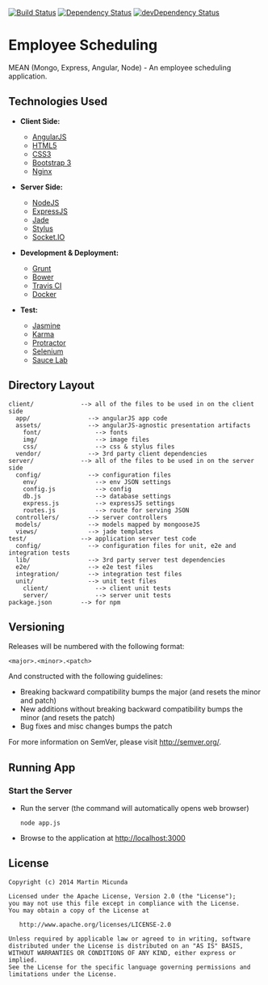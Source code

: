 [![Build Status](https://secure.travis-ci.org/martinmicunda/employee-scheduling.png)](http://travis-ci.org/martinmicunda/employee-scheduling) [![Dependency Status](https://david-dm.org/martinmicunda/employee-scheduling.png)](https://david-dm.org/martinmicunda/employee-scheduling) [![devDependency Status](https://david-dm.org/martinmicunda/employee-scheduling/dev-status.png)](https://david-dm.org/martinmicunda/employee-scheduling#info=devDependencies) 


Employee Scheduling
===================

MEAN (Mongo, Express, Angular, Node) - An employee scheduling application.

## Technologies Used

* **Client Side:**
    * [AngularJS](http://angularjs.org/)
    * [HTML5](http://www.w3.org/TR/2011/WD-html5-20110525/)
    * [CSS3](http://www.w3.org/TR/2001/WD-css3-roadmap-20010523/)
    * [Bootstrap 3](http://getbootstrap.com/)
    * [Nginx](http://nginx.org/)

* **Server Side:**
    * [NodeJS](http://nodejs.org/)
    * [ExpressJS](http://expressjs.com/)
    * [Jade](http://jade-lang.com/)
    * [Stylus](http://learnboost.github.io/stylus/)
    * [Socket.IO](http://socket.io/)

* **Development & Deployment:**
    * [Grunt](http://gruntjs.com/)
    * [Bower](http://bower.io/)
    * [Travis CI](https://travis-ci.org/)
    * [Docker](https://www.docker.io/)

* **Test:**
    * [Jasmine](http://pivotal.github.io/jasmine/)
    * [Karma](http://karma-runner.github.io/)
    * [Protractor](http://github.com/angular/protractor/)
    * [Selenium](http://www.seleniumhq.org/)
    * [Sauce Lab](http://saucelabs.com/)

## Directory Layout

    client/             --> all of the files to be used in on the client side
      app/                --> angularJS app code
      assets/             --> angularJS-agnostic presentation artifacts 
        font/               --> fonts
        img/                --> image files
        css/                --> css & stylus files 
      vendor/             --> 3rd party client dependencies
    server/             --> all of the files to be used in on the server side
      config/             --> configuration files
        env/                --> env JSON settings
        config.js           --> config
        db.js               --> database settings
        express.js          --> expressJS settings
        routes.js           --> route for serving JSON
      controllers/        --> server controllers
      models/             --> models mapped by mongooseJS
      views/              --> jade templates
    test/               --> application server test code
      config/             --> configuration files for unit, e2e and integration tests
      lib/                --> 3rd party server test dependencies
      e2e/                --> e2e test files
      integration/        --> integration test files      
      unit/               --> unit test files
        client/             --> client unit tests
        server/             --> server unit tests
    package.json        --> for npm 

## Versioning

Releases will be numbered with the following format:

`<major>.<minor>.<patch>`

And constructed with the following guidelines:

* Breaking backward compatibility bumps the major (and resets the minor and patch)
* New additions without breaking backward compatibility bumps the minor (and resets the patch)
* Bug fixes and misc changes bumps the patch

For more information on SemVer, please visit <http://semver.org/>.

## Running App

### Start the Server
* Run the server (the command will automatically opens web browser)

    ```
    node app.js
    ```

* Browse to the application at [http://localhost:3000](http://localhost:3000)

## License

    Copyright (c) 2014 Martin Micunda  

    Licensed under the Apache License, Version 2.0 (the "License");
    you may not use this file except in compliance with the License.
    You may obtain a copy of the License at

       http://www.apache.org/licenses/LICENSE-2.0

    Unless required by applicable law or agreed to in writing, software
    distributed under the License is distributed on an "AS IS" BASIS,
    WITHOUT WARRANTIES OR CONDITIONS OF ANY KIND, either express or implied.
    See the License for the specific language governing permissions and
    limitations under the License.
